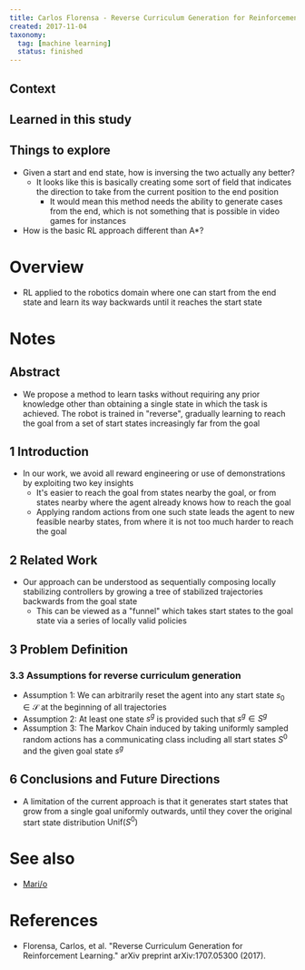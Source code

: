 ```yaml
---
title: Carlos Florensa - Reverse Curriculum Generation for Reinforcement Learning (2017)
created: 2017-11-04
taxonomy:
  tag: [machine learning]
  status: finished
---
```


## Context

## Learned in this study

## Things to explore
* Given a start and end state, how is inversing the two actually any better?
	* It looks like this is basically creating some sort of field that indicates the direction to take from the current position to the end position
		* It would mean this method needs the ability to generate cases from the end, which is not something that is possible in video games for instances
* How is the basic RL approach different than A*?

# Overview
* RL applied to the robotics domain where one can start from the end state and learn its way backwards until it reaches the start state

# Notes
## Abstract
* We propose a method to learn tasks without requiring any prior knowledge other than obtaining a single state in which the task is achieved. The robot is trained in "reverse", gradually learning to reach the goal from a set of start states increasingly far from the goal

## 1 Introduction
* In our work, we avoid all reward engineering or use of demonstrations by exploiting two key insights
	* It's easier to reach the goal from states nearby the goal, or from states nearby where the agent already knows how to reach the goal
	* Applying random actions from one such state leads the agent to new feasible nearby states, from where it is not too much harder to reach the goal

## 2 Related Work
* Our approach can be understood as sequentially composing locally stabilizing controllers by growing a tree of stabilized trajectories backwards from the goal state
	* This can be viewed as a "funnel" which takes start states to the goal state via a series of locally valid policies

## 3 Problem Definition
### 3.3 Assumptions for reverse curriculum generation
* Assumption 1: We can arbitrarily reset the agent into any start state $s_0 \in \mathcal{S}$ at the beginning of all trajectories
* Assumption 2: At least one state $s^g$ is provided such that $s^g \in S^g$
* Assumption 3: The Markov Chain induced by taking uniformly sampled random actions has a communicating class including all start states $S^0$ and the given goal state $s^g$

## 6 Conclusions and Future Directions
* A limitation of the current approach is that it generates start states that grow from a single goal uniformly outwards, until they cover the original start state distribution $\text{Unif}(S^0)$

# See also
* [Mari/o](../../../agi/mario/article.md)

# References
* Florensa, Carlos, et al. "Reverse Curriculum Generation for Reinforcement Learning." arXiv preprint arXiv:1707.05300 (2017).
